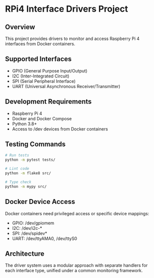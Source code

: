# RPi4 Interface Drivers Project

## Overview
This project provides drivers to monitor and access Raspberry Pi 4 interfaces from Docker containers.

## Supported Interfaces
- GPIO (General Purpose Input/Output)
- I2C (Inter-Integrated Circuit)
- SPI (Serial Peripheral Interface)
- UART (Universal Asynchronous Receiver/Transmitter)

## Development Requirements
- Raspberry Pi 4
- Docker and Docker Compose
- Python 3.8+
- Access to /dev devices from Docker containers

## Testing Commands
```bash
# Run tests
python -m pytest tests/

# Lint code
python -m flake8 src/

# Type check
python -m mypy src/
```

## Docker Device Access
Docker containers need privileged access or specific device mappings:
- GPIO: /dev/gpiomem
- I2C: /dev/i2c-*
- SPI: /dev/spidev*
- UART: /dev/ttyAMA0, /dev/ttyS0

## Architecture
The driver system uses a modular approach with separate handlers for each interface type, unified under a common monitoring framework.